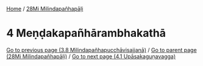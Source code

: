 
[Home](/) / [28Mi Milindapañhapāḷi](../28Mi.md)

# 4 Meṇḍakapañhārambhakathā


[Go to previous page (3.8 Milindapañhapucchāvisajjanā)](3/3.8.md) / [Go to parent page (28Mi Milindapañhapāḷi)](0.md) / [Go to next page (4.1 Upāsakaguṇavagga)](4/4.1.md)


